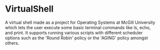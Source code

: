 # VirtualShell
A virtual shell made as a project for Operating Systems at McGill University which lets the user execute some basic terminal commands like ls, echo, and print. It supports running various scripts with different scheduler options such as the 'Round Robin' policy or the 'AGING' policy amongst others.
